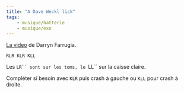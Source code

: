 ```yaml
---
title: "A Dave Weckl lick"
tags:
    - musique/batterie
    - musique/exo
---
```


[La video](https://youtu.be/yBligw-TWg8) de Darryn Farrugia.

```
RLR KLR KLL
```

Les `LR`` sont sur les toms, le `LL`` sur la caisse claire.

Compléter si besoin avec `KLR` puis crash à gauche ou `KLL` pour crash à droite.
